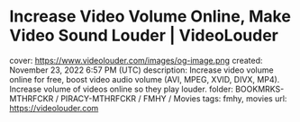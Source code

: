 # Increase Video Volume Online, Make Video Sound Louder | VideoLouder

cover: https://www.videolouder.com/images/og-image.png
created: November 23, 2022 6:57 PM (UTC)
description: Increase video volume online for free, boost video audio volume (AVI, MPEG, XVID, DIVX, MP4). Increase volume of videos online so they play louder.
folder: BOOKMRKS-MTHRFCKR / PIRACY-MTHRFCKR / FMHY / Movies
tags: fmhy, movies
url: https://videolouder.com
